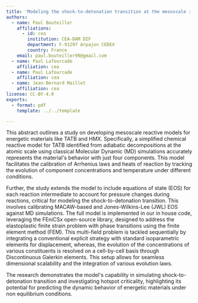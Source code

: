 ```yaml
---
title: 'Modeling the shock-to-detonation transition at the mesoscale : a reactive molecular dynamics informed continuum model with FEniCS-based simulation'
authors:
  - name: Paul Bouteiller
    affiliations:
      - id: cea
        institution: CEA-DAM DIF
        department: F-91297 Arpajon CEDEX
        country: France
    email: paul.bouteiller99@gmail.com
  - name: Paul Lafourcade
    affiliation: cea
  - name: Paul Lafourcade
    affiliation: cea
  - name: Jean-Bernard Maillet
    affiliation: cea
license: CC-BY-4.0
exports:
  - format: pdf
    template: ../../template

---
```


This abstract outlines a study on developing mesoscale reactive models for energetic materials like TATB and HMX. Specifically, a simplified chemical reactive model for TATB identified from adiabatic decompositions at the atomic scale using classical Molecular Dynamic (MD) simulations accurately represents the material's behavior with just four components. This model facilitates the calibration of Arrhenius laws and heats of reaction by tracking the evolution of component concentrations and temperature under different conditions.

Further, the study extends the model to include equations of state (EOS) for each reaction intermediate to account for pressure changes during reactions, critical for modeling the shock-to-detonation transition. This involves calibrating MACAW-based and Jones-Wilkins-Lee (JWL) EOS against MD simulations. The full model is implemented in our in house code, leveraging the FEniCSx open-source library, designed to address the elastoplastic finite strain problem with phase transitions using the finite element method (FEM). This multi-field problem is tackled sequentially by integrating a conventional explicit strategy with standard isoparametric elements for displacement, whereas, the evolution of the concentrations of various constituents is resolved on a cell-by-cell basis through Discontinuous Galerkin elements. This setup allows for seamless dimensional scalability and the integration of various evolution laws.

The research demonstrates the model's capability in simulating shock-to-detonation transition and investigating hotspot criticality, highlighting its potential for predicting the dynamic behavior of energetic materials under non equilibrium conditions.
